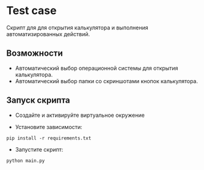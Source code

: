 # Test case
Скрипт для для открытия калькулятора и выполнения автоматизированных действий.

## Возможности

- Автоматический выбор операционной системы для открытия калькулятора.
- Автоматический выбор папки со скриншотами кнопок калькулятора.

## Запуск скрипта

- Создайте и активируйте виртуальное окружение

- Установите зависимости:
```
pip install -r requirements.txt
```

- Запустите скрипт:
```
python main.py
```
